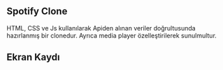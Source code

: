 ## Spotify Clone

HTML, CSS ve Js kullanılarak Apiden alınan veriler doğrultusunda hazırlanmış bir clonedur.
Ayrıca media player özelleştirilerek sunulmultur.

## Ekran Kaydı
